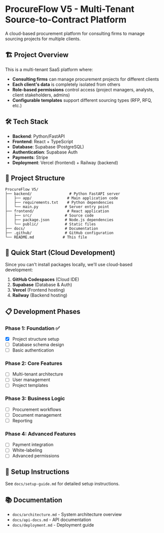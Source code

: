 # ProcureFlow V5 - Multi-Tenant Source-to-Contract Platform

A cloud-based procurement platform for consulting firms to manage sourcing projects for multiple clients.

## 🏗️ Project Overview

This is a multi-tenant SaaS platform where:
- **Consulting firms** can manage procurement projects for different clients
- **Each client's data** is completely isolated from others
- **Role-based permissions** control access (project managers, analysts, client stakeholders, admins)
- **Configurable templates** support different sourcing types (RFP, RFQ, etc.)

## 🛠️ Tech Stack

- **Backend**: Python/FastAPI
- **Frontend**: React + TypeScript
- **Database**: Supabase (PostgreSQL)
- **Authentication**: Supabase Auth
- **Payments**: Stripe
- **Deployment**: Vercel (frontend) + Railway (backend)

## 📁 Project Structure

```
ProcureFlow V5/
├── backend/                 # Python FastAPI server
│   ├── app/                # Main application code
│   ├── requirements.txt    # Python dependencies
│   └── main.py            # Server entry point
├── frontend/               # React application
│   ├── src/               # Source code
│   ├── package.json       # Node.js dependencies
│   └── public/            # Static files
├── docs/                  # Documentation
├── .github/               # GitHub configuration
└── README.md             # This file
```

## 🚀 Quick Start (Cloud Development)

Since you can't install packages locally, we'll use cloud-based development:

1. **GitHub Codespaces** (Cloud IDE)
2. **Supabase** (Database & Auth)
3. **Vercel** (Frontend hosting)
4. **Railway** (Backend hosting)

## 📋 Development Phases

### Phase 1: Foundation ✅
- [x] Project structure setup
- [ ] Database schema design
- [ ] Basic authentication

### Phase 2: Core Features
- [ ] Multi-tenant architecture
- [ ] User management
- [ ] Project templates

### Phase 3: Business Logic
- [ ] Procurement workflows
- [ ] Document management
- [ ] Reporting

### Phase 4: Advanced Features
- [ ] Payment integration
- [ ] White-labeling
- [ ] Advanced permissions

## 🔧 Setup Instructions

See `docs/setup-guide.md` for detailed setup instructions.

## 📚 Documentation

- `docs/architecture.md` - System architecture overview
- `docs/api-docs.md` - API documentation
- `docs/deployment.md` - Deployment guide
